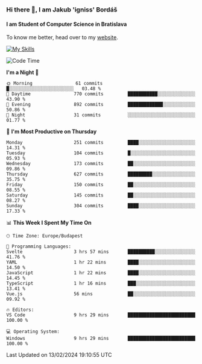 ### Hi there 👋, I am Jakub 'igniss' Bordáš

#### I am Student of Computer Science in Bratislava
To know me better, head over to my [website](https://bordas.sk).

[![My Skills](https://skillicons.dev/icons?i=js,html,css,figma,svelte,java,kotlin,python,postgresql,typescript,nest,nodejs)](https://bordas.sk)


<!--START_SECTION:waka-->
![Code Time](http://img.shields.io/badge/Code%20Time-1%2C405%20hrs%2036%20mins-blue)

**I'm a Night 🦉** 

```text
🌞 Morning                61 commits          █░░░░░░░░░░░░░░░░░░░░░░░░   03.48 % 
🌆 Daytime                770 commits         ███████████░░░░░░░░░░░░░░   43.90 % 
🌃 Evening                892 commits         █████████████░░░░░░░░░░░░   50.86 % 
🌙 Night                  31 commits          ░░░░░░░░░░░░░░░░░░░░░░░░░   01.77 % 
```
📅 **I'm Most Productive on Thursday** 

```text
Monday                   251 commits         ████░░░░░░░░░░░░░░░░░░░░░   14.31 % 
Tuesday                  104 commits         █░░░░░░░░░░░░░░░░░░░░░░░░   05.93 % 
Wednesday                173 commits         ██░░░░░░░░░░░░░░░░░░░░░░░   09.86 % 
Thursday                 627 commits         █████████░░░░░░░░░░░░░░░░   35.75 % 
Friday                   150 commits         ██░░░░░░░░░░░░░░░░░░░░░░░   08.55 % 
Saturday                 145 commits         ██░░░░░░░░░░░░░░░░░░░░░░░   08.27 % 
Sunday                   304 commits         ████░░░░░░░░░░░░░░░░░░░░░   17.33 % 
```


📊 **This Week I Spent My Time On** 

```text
🕑︎ Time Zone: Europe/Budapest

💬 Programming Languages: 
Svelte                   3 hrs 57 mins       ██████████░░░░░░░░░░░░░░░   41.76 % 
YAML                     1 hr 22 mins        ████░░░░░░░░░░░░░░░░░░░░░   14.50 % 
JavaScript               1 hr 22 mins        ████░░░░░░░░░░░░░░░░░░░░░   14.45 % 
TypeScript               1 hr 16 mins        ███░░░░░░░░░░░░░░░░░░░░░░   13.41 % 
Vue.js                   56 mins             ██░░░░░░░░░░░░░░░░░░░░░░░   09.92 % 

🔥 Editors: 
VS Code                  9 hrs 29 mins       █████████████████████████   100.00 % 

💻 Operating System: 
Windows                  9 hrs 29 mins       █████████████████████████   100.00 % 
```


 Last Updated on 13/02/2024 19:10:55 UTC
<!--END_SECTION:waka-->
